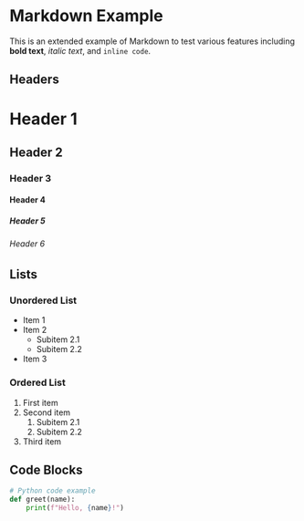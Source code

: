 # Markdown Example

This is an extended example of Markdown to test various features including **bold text**, _italic text_, and `inline code`.

## Headers

# Header 1

## Header 2

### Header 3

#### Header 4

##### Header 5

###### Header 6

## Lists

### Unordered List

- Item 1
- Item 2
  - Subitem 2.1
  - Subitem 2.2
- Item 3

### Ordered List

1. First item
2. Second item
   1. Subitem 2.1
   2. Subitem 2.2
3. Third item

## Code Blocks

```python
# Python code example
def greet(name):
    print(f"Hello, {name}!")
```
